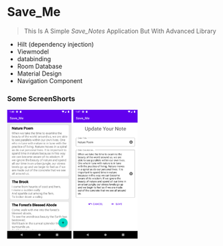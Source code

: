 <!-- heading -->
# Save_Me


<!-- Blockquote -->
<!-- Strong -->
>  This Is A Simple _Save_Notes_ Application But With Advanced Library

<!------------
-->


<!--ul-->
* Hilt (dependency injection)
* Viewmodel
* databinding
* Room Database
* Material Design
* Navigation Component


### Some ScreenShorts

<img src ="/sample_images/img1.png" width="150" height="300">
<img src ="/sample_images/img2.png" width="150" height="300">











